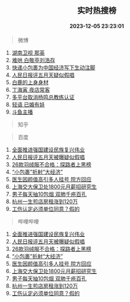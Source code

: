 <div align="center"><h2>实时热搜榜</h2><h4>2023-12-05 23:23:01</h4></div>

> 微博  

1. [湖南卫视 那英](https://s.weibo.com/weibo?q=%E6%B9%96%E5%8D%97%E5%8D%AB%E8%A7%86%20%E9%82%A3%E8%8B%B1&t=31&band_rank=1&Refer=top)<br />
2. [难哄 白敬亭刘浩存](https://s.weibo.com/weibo?q=%E9%9A%BE%E5%93%84%20%E7%99%BD%E6%95%AC%E4%BA%AD%E5%88%98%E6%B5%A9%E5%AD%98&t=31&band_rank=2&Refer=top)<br />
3. [快递小包裹为中国经济写下生动注脚](https://s.weibo.com/weibo?q=%23%E5%BF%AB%E9%80%92%E5%B0%8F%E5%8C%85%E8%A3%B9%E4%B8%BA%E4%B8%AD%E5%9B%BD%E7%BB%8F%E6%B5%8E%E5%86%99%E4%B8%8B%E7%94%9F%E5%8A%A8%E6%B3%A8%E8%84%9A%23&t=31&band_rank=3&Refer=top)<br />
4. [人民日报评五月天疑似假唱](https://s.weibo.com/weibo?q=%23%E4%BA%BA%E6%B0%91%E6%97%A5%E6%8A%A5%E8%AF%84%E4%BA%94%E6%9C%88%E5%A4%A9%E7%96%91%E4%BC%BC%E5%81%87%E5%94%B1%23&t=31&band_rank=4&Refer=top)<br />
5. [白鹿的上身身材](https://s.weibo.com/weibo?q=%23%E7%99%BD%E9%B9%BF%E7%9A%84%E4%B8%8A%E8%BA%AB%E8%BA%AB%E6%9D%90%23&t=31&band_rank=5&Refer=top)<br />
6. [丁海寅 夜店常客](https://s.weibo.com/weibo?q=%E4%B8%81%E6%B5%B7%E5%AF%85%20%E5%A4%9C%E5%BA%97%E5%B8%B8%E5%AE%A2&t=31&band_rank=6&Refer=top)<br />
7. [多平台取消杨鸣总教练认证](https://s.weibo.com/weibo?q=%E5%A4%9A%E5%B9%B3%E5%8F%B0%E5%8F%96%E6%B6%88%E6%9D%A8%E9%B8%A3%E6%80%BB%E6%95%99%E7%BB%83%E8%AE%A4%E8%AF%81&t=31&band_rank=7&Refer=top)<br />
8. [轻语 已婚有娃](https://s.weibo.com/weibo?q=%E8%BD%BB%E8%AF%AD%20%E5%B7%B2%E5%A9%9A%E6%9C%89%E5%A8%83&t=31&band_rank=8&Refer=top)<br />
9. [斗鱼主播](https://s.weibo.com/weibo?q=%E6%96%97%E9%B1%BC%E4%B8%BB%E6%92%AD&t=31&band_rank=9&Refer=top)<br />

> 知乎  


> 百度  

1. [全面推进强国建设民族复兴伟业](https://www.baidu.com/s?wd=%E5%85%A8%E9%9D%A2%E6%8E%A8%E8%BF%9B%E5%BC%BA%E5%9B%BD%E5%BB%BA%E8%AE%BE%E6%B0%91%E6%97%8F%E5%A4%8D%E5%85%B4%E4%BC%9F%E4%B8%9A&sa=fyb_news&rsv_dl=fyb_news)<br />
2. [人民日报评五月天被曝疑似假唱](https://www.baidu.com/s?wd=%E4%BA%BA%E6%B0%91%E6%97%A5%E6%8A%A5%E8%AF%84%E4%BA%94%E6%9C%88%E5%A4%A9%E8%A2%AB%E6%9B%9D%E7%96%91%E4%BC%BC%E5%81%87%E5%94%B1&sa=fyb_news&rsv_dl=fyb_news)<br />
3. [26款羽绒服不合格：探路者上黑榜](https://www.baidu.com/s?wd=26%E6%AC%BE%E7%BE%BD%E7%BB%92%E6%9C%8D%E4%B8%8D%E5%90%88%E6%A0%BC%EF%BC%9A%E6%8E%A2%E8%B7%AF%E8%80%85%E4%B8%8A%E9%BB%91%E6%A6%9C&sa=fyb_news&rsv_dl=fyb_news)<br />
4. [“小包裹”折射“大经济”](https://www.baidu.com/s?wd=%E2%80%9C%E5%B0%8F%E5%8C%85%E8%A3%B9%E2%80%9D%E6%8A%98%E5%B0%84%E2%80%9C%E5%A4%A7%E7%BB%8F%E6%B5%8E%E2%80%9D&sa=fyb_news&rsv_dl=fyb_news)<br />
5. [医生因颜值高引多人挂号 院方回应](https://www.baidu.com/s?wd=%E5%8C%BB%E7%94%9F%E5%9B%A0%E9%A2%9C%E5%80%BC%E9%AB%98%E5%BC%95%E5%A4%9A%E4%BA%BA%E6%8C%82%E5%8F%B7+%E9%99%A2%E6%96%B9%E5%9B%9E%E5%BA%94&sa=fyb_news&rsv_dl=fyb_news)<br />
6. [上海交大保卫处1800元月薪招研究生](https://www.baidu.com/s?wd=%E4%B8%8A%E6%B5%B7%E4%BA%A4%E5%A4%A7%E4%BF%9D%E5%8D%AB%E5%A4%841800%E5%85%83%E6%9C%88%E8%96%AA%E6%8B%9B%E7%A0%94%E7%A9%B6%E7%94%9F&sa=fyb_news&rsv_dl=fyb_news)<br />
7. [男子每天抽10包烟 双肺千疮百孔](https://www.baidu.com/s?wd=%E7%94%B7%E5%AD%90%E6%AF%8F%E5%A4%A9%E6%8A%BD10%E5%8C%85%E7%83%9F+%E5%8F%8C%E8%82%BA%E5%8D%83%E7%96%AE%E7%99%BE%E5%AD%94&sa=fyb_news&rsv_dl=fyb_news)<br />
8. [杭州一生煎店房租涨到120万](https://www.baidu.com/s?wd=%E6%9D%AD%E5%B7%9E%E4%B8%80%E7%94%9F%E7%85%8E%E5%BA%97%E6%88%BF%E7%A7%9F%E6%B6%A8%E5%88%B0120%E4%B8%87&sa=fyb_news&rsv_dl=fyb_news)<br />
9. [工伤认定必须单位同意？假的](https://www.baidu.com/s?wd=%E5%B7%A5%E4%BC%A4%E8%AE%A4%E5%AE%9A%E5%BF%85%E9%A1%BB%E5%8D%95%E4%BD%8D%E5%90%8C%E6%84%8F%EF%BC%9F%E5%81%87%E7%9A%84&sa=fyb_news&rsv_dl=fyb_news)<br />

> 哔哩哔哩  

1. [全面推进强国建设民族复兴伟业](https://www.baidu.com/s?wd=%E5%85%A8%E9%9D%A2%E6%8E%A8%E8%BF%9B%E5%BC%BA%E5%9B%BD%E5%BB%BA%E8%AE%BE%E6%B0%91%E6%97%8F%E5%A4%8D%E5%85%B4%E4%BC%9F%E4%B8%9A&sa=fyb_news&rsv_dl=fyb_news)<br />
2. [人民日报评五月天被曝疑似假唱](https://www.baidu.com/s?wd=%E4%BA%BA%E6%B0%91%E6%97%A5%E6%8A%A5%E8%AF%84%E4%BA%94%E6%9C%88%E5%A4%A9%E8%A2%AB%E6%9B%9D%E7%96%91%E4%BC%BC%E5%81%87%E5%94%B1&sa=fyb_news&rsv_dl=fyb_news)<br />
3. [26款羽绒服不合格：探路者上黑榜](https://www.baidu.com/s?wd=26%E6%AC%BE%E7%BE%BD%E7%BB%92%E6%9C%8D%E4%B8%8D%E5%90%88%E6%A0%BC%EF%BC%9A%E6%8E%A2%E8%B7%AF%E8%80%85%E4%B8%8A%E9%BB%91%E6%A6%9C&sa=fyb_news&rsv_dl=fyb_news)<br />
4. [“小包裹”折射“大经济”](https://www.baidu.com/s?wd=%E2%80%9C%E5%B0%8F%E5%8C%85%E8%A3%B9%E2%80%9D%E6%8A%98%E5%B0%84%E2%80%9C%E5%A4%A7%E7%BB%8F%E6%B5%8E%E2%80%9D&sa=fyb_news&rsv_dl=fyb_news)<br />
5. [医生因颜值高引多人挂号 院方回应](https://www.baidu.com/s?wd=%E5%8C%BB%E7%94%9F%E5%9B%A0%E9%A2%9C%E5%80%BC%E9%AB%98%E5%BC%95%E5%A4%9A%E4%BA%BA%E6%8C%82%E5%8F%B7+%E9%99%A2%E6%96%B9%E5%9B%9E%E5%BA%94&sa=fyb_news&rsv_dl=fyb_news)<br />
6. [上海交大保卫处1800元月薪招研究生](https://www.baidu.com/s?wd=%E4%B8%8A%E6%B5%B7%E4%BA%A4%E5%A4%A7%E4%BF%9D%E5%8D%AB%E5%A4%841800%E5%85%83%E6%9C%88%E8%96%AA%E6%8B%9B%E7%A0%94%E7%A9%B6%E7%94%9F&sa=fyb_news&rsv_dl=fyb_news)<br />
7. [男子每天抽10包烟 双肺千疮百孔](https://www.baidu.com/s?wd=%E7%94%B7%E5%AD%90%E6%AF%8F%E5%A4%A9%E6%8A%BD10%E5%8C%85%E7%83%9F+%E5%8F%8C%E8%82%BA%E5%8D%83%E7%96%AE%E7%99%BE%E5%AD%94&sa=fyb_news&rsv_dl=fyb_news)<br />
8. [杭州一生煎店房租涨到120万](https://www.baidu.com/s?wd=%E6%9D%AD%E5%B7%9E%E4%B8%80%E7%94%9F%E7%85%8E%E5%BA%97%E6%88%BF%E7%A7%9F%E6%B6%A8%E5%88%B0120%E4%B8%87&sa=fyb_news&rsv_dl=fyb_news)<br />
9. [工伤认定必须单位同意？假的](https://www.baidu.com/s?wd=%E5%B7%A5%E4%BC%A4%E8%AE%A4%E5%AE%9A%E5%BF%85%E9%A1%BB%E5%8D%95%E4%BD%8D%E5%90%8C%E6%84%8F%EF%BC%9F%E5%81%87%E7%9A%84&sa=fyb_news&rsv_dl=fyb_news)<br />
